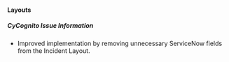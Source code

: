 
#### Layouts
##### CyCognito Issue Information
- Improved implementation by removing unnecessary ServiceNow fields from the Incident Layout.

